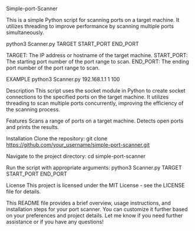  Simple-port-Scanner
 
 This is a simple Python script for scanning ports on a target machine. It utilizes threading to improve performance by scanning multiple ports simultaneously.
 
 python3 Scanner.py TARGET START_PORT END_PORT
 
TARGET: The IP address or hostname of the target machine.
START_PORT: The starting port number of the port range to scan.
END_PORT: The ending port number of the port range to scan.

EXAMPLE
python3 Scanner.py 192.168.1.1 1 100

Description
This script uses the socket module in Python to create socket connections to the specified ports on the target machine. It utilizes threading to scan multiple ports concurrently, improving the efficiency of the scanning process.

Features
Scans a range of ports on a target machine.
Detects open ports and prints the results.

Installation
Clone the repository:
git clone https://github.com/your_username/simple-port-scanner.git

Navigate to the project directory:
cd simple-port-scanner

Run the script with appropriate arguments:
python3 Scanner.py TARGET START_PORT END_PORT

License
This project is licensed under the MIT License - see the LICENSE file for details.

This README file provides a brief overview, usage instructions, and installation steps for your port scanner. You can customize it further based on your preferences and project details. Let me know if you need further assistance or if you have any questions!

